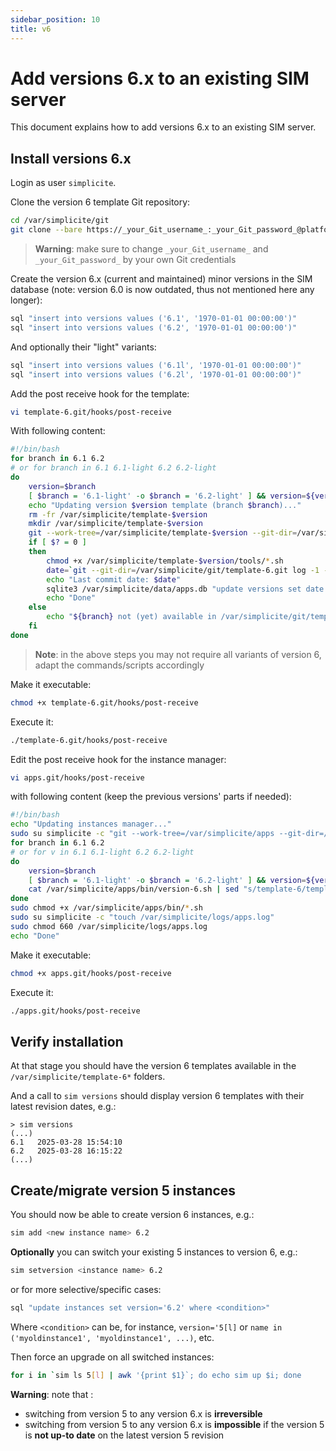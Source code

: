 ```yaml
---
sidebar_position: 10
title: v6
---
```


Add versions 6.x to an existing SIM server
==========================================

This document explains how to add versions 6.x to an existing SIM server.

Install versions 6.x
--------------------

Login as user `simplicite`.

Clone the version 6 template Git repository:

```bash
cd /var/simplicite/git
git clone --bare https://_your_Git_username_:_your_Git_password_@platform.git.simplicite.io/template-6.git
```

> **Warning**: make sure to change `_your_Git_username_` and `_your_Git_password_` by your own Git credentials

Create the version 6.x (current and maintained) minor versions in the SIM database (note: version 6.0 is now outdated, thus not mentioned here any longer):

```bash
sql "insert into versions values ('6.1', '1970-01-01 00:00:00')"
sql "insert into versions values ('6.2', '1970-01-01 00:00:00')"
```

And optionally their "light" variants:

```bash
sql "insert into versions values ('6.1l', '1970-01-01 00:00:00')"
sql "insert into versions values ('6.2l', '1970-01-01 00:00:00')"
```

Add the post receive hook for the template:

```bash
vi template-6.git/hooks/post-receive
```

With following content:

```bash
#!/bin/bash
for branch in 6.1 6.2
# or for branch in 6.1 6.1-light 6.2 6.2-light
do
	version=$branch
	[ $branch = '6.1-light' -o $branch = '6.2-light' ] && version=${version}l
	echo "Updating version $version template (branch $branch)..."
	rm -fr /var/simplicite/template-$version
	mkdir /var/simplicite/template-$version
	git --work-tree=/var/simplicite/template-$version --git-dir=/var/simplicite/git/template-6.git checkout -f $branch
	if [ $? = 0 ]
	then
		chmod +x /var/simplicite/template-$version/tools/*.sh
		date=`git --git-dir=/var/simplicite/git/template-6.git log -1 --date=iso | awk '/^Date:/ { print $2" "$3 }'`
		echo "Last commit date: $date"
		sqlite3 /var/simplicite/data/apps.db "update versions set date = '$date' where version = '$version'"
		echo "Done"
	else
		echo "${branch} not (yet) available in /var/simplicite/git/template-6.git"
	fi
done
```

> **Note**: in the above steps you may not require all variants of version 6, adapt the commands/scripts accordingly

Make it executable:

```bash
chmod +x template-6.git/hooks/post-receive
```

Execute it:

```bash
./template-6.git/hooks/post-receive
```

Edit the post receive hook for the instance manager:

```bash
vi apps.git/hooks/post-receive
```

with following content (keep the previous versions' parts if needed):

```bash
#!/bin/bash
echo "Updating instances manager..."
sudo su simplicite -c "git --work-tree=/var/simplicite/apps --git-dir=/var/simplicite/git/apps.git checkout -f master"
for branch in 6.1 6.2
# or for v in 6.1 6.1-light 6.2 6.2-light
do
	version=$branch
	[ $branch = '6.1-light' -o $branch = '6.2-light' ] && version=${version}l
	cat /var/simplicite/apps/bin/version-6.sh | sed "s/template-6/template-$version/g" > /var/simplicite/apps/bin/version-$version.sh
done
sudo chmod +x /var/simplicite/apps/bin/*.sh
sudo su simplicite -c "touch /var/simplicite/logs/apps.log"
sudo chmod 660 /var/simplicite/logs/apps.log
echo "Done"
```

Make it executable:

```bash
chmod +x apps.git/hooks/post-receive
```

Execute it:

```bash
./apps.git/hooks/post-receive
```

Verify installation
-------------------

At that stage you should have the version 6 templates available in the `/var/simplicite/template-6*` folders.

And a call to `sim versions` should display version 6 templates with their latest revision dates, e.g.:

```text
> sim versions
(...)
6.1   2025-03-28 15:54:10
6.2   2025-03-28 16:15:22
(...)
```

Create/migrate version 5 instances
----------------------------------

You should now be able to create version 6 instances, e.g.:

```bash
sim add <new instance name> 6.2
```

**Optionally** you can switch your existing 5 instances to version 6, e.g.:

```bash
sim setversion <instance name> 6.2
```

or for more selective/specific cases:

```bash
sql "update instances set version='6.2' where <condition>"
```

Where `<condition>` can be, for instance, `version='5[l]` or `name in ('myoldinstance1', 'myoldinstance1', ...)`, etc.

Then force an upgrade on all switched instances:

```bash
for i in `sim ls 5[l] | awk '{print $1}`; do echo sim up $i; done
```

**Warning**: note that :

- switching from version 5 to any version 6.x is **irreversible**
- switching from version 5 to any version 6.x is **impossible** if the version 5 is **not up-to date** on the latest version 5 revision
